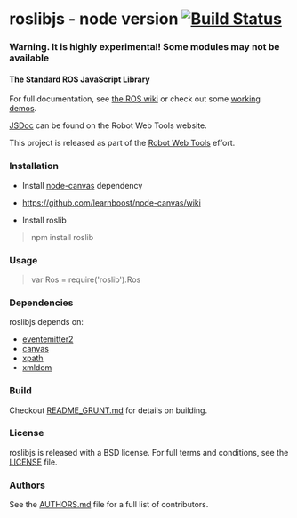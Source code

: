 roslibjs - node version [![Build Status](https://api.travis-ci.org/RobotWebTools/roslibjs.png)](https://travis-ci.org/RobotWebTools/roslibjs)
========

### Warning. It is highly experimental! Some modules may not be available ####

#### The Standard ROS JavaScript Library
For full documentation, see [the ROS wiki](http://ros.org/wiki/roslibjs) or check out some [working demos](http://robotwebtools.org/).

[JSDoc](http://robotwebtools.org/jsdoc/roslibjs/current/) can be found on the Robot Web Tools website.

This project is released as part of the [Robot Web Tools](http://robotwebtools.org/) effort.

### Installation

* Install [node-canvas](https://github.com/learnboost/node-canvas) dependency
 * https://github.com/learnboost/node-canvas/wiki

* Install roslib

> npm install roslib

### Usage

> var Ros = require('roslib').Ros

### Dependencies

roslibjs depends on:

* [eventemitter2](https://github.com/hij1nx/EventEmitter2)
* [canvas](https://github.com/learnboost/node-canvas)
* [xpath](https://github.com/goto100/xpath)
* [xmldom](https://github.com/jindw/xmldom)


### Build
Checkout [README_GRUNT.md](README_GRUNT.md) for details on building.

### License
roslibjs is released with a BSD license. For full terms and conditions, see the [LICENSE](LICENSE) file.

### Authors

See the [AUTHORS.md](AUTHOR.md) file for a full list of contributors.
